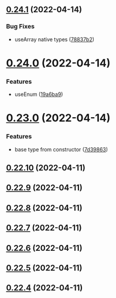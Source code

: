 ## [0.24.1](https://github.com/GiovanniCardamone/class-schema/compare/v0.24.0...v0.24.1) (2022-04-14)


### Bug Fixes

* useArray native types ([78837b2](https://github.com/GiovanniCardamone/class-schema/commit/78837b2a45402c6c35f5449980c507db8165607b))



# [0.24.0](https://github.com/GiovanniCardamone/class-schema/compare/v0.23.0...v0.24.0) (2022-04-14)


### Features

* useEnum ([19a6ba9](https://github.com/GiovanniCardamone/class-schema/commit/19a6ba9ae1d8c644902f9f25a5387809040e85ac))



# [0.23.0](https://github.com/GiovanniCardamone/class-schema/compare/v0.22.10...v0.23.0) (2022-04-14)


### Features

* base type from constructor ([7d39863](https://github.com/GiovanniCardamone/class-schema/commit/7d39863cbc081ffd427626783529dbf9f8f27823))



## [0.22.10](https://github.com/GiovanniCardamone/class-schema/compare/v0.22.9...v0.22.10) (2022-04-11)



## [0.22.9](https://github.com/GiovanniCardamone/class-schema/compare/v0.22.8...v0.22.9) (2022-04-11)



## [0.22.8](https://github.com/GiovanniCardamone/class-schema/compare/v0.22.7...v0.22.8) (2022-04-11)



## [0.22.7](https://github.com/GiovanniCardamone/class-schema/compare/v0.22.6...v0.22.7) (2022-04-11)



## [0.22.6](https://github.com/GiovanniCardamone/class-schema/compare/v0.22.5...v0.22.6) (2022-04-11)



## [0.22.5](https://github.com/GiovanniCardamone/class-schema/compare/v0.22.4...v0.22.5) (2022-04-11)



## [0.22.4](https://github.com/GiovanniCardamone/class-schema/compare/v0.22.3...v0.22.4) (2022-04-11)



